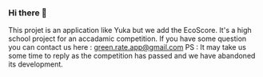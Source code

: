 ### Hi there 👋


This projet is an application like Yuka but we add the EcoScore.
It's a high school project for an accadamic competition.
If you have some question you can contact us here : green.rate.app@gmail.com 
PS : It may take us some time to reply as the competition has passed and we have abandoned its development.
